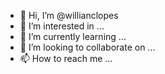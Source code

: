 - 👋 Hi, I’m @willianclopes
- 👀 I’m interested in ...
- 🌱 I’m currently learning ...
- 💞️ I’m looking to collaborate on ...
- 📫 How to reach me ...

<!---
willianclopes/willianclopes is a ✨ special ✨ repository because its `README.md` (this file) appears on your GitHub profile.
You can click the Preview link to take a look at your changes.
--->
